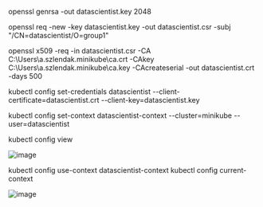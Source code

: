 openssl genrsa -out datascientist.key 2048

openssl req -new -key datascientist.key -out datascientist.csr -subj "/CN=datascientist/O=group1"

openssl x509 -req -in datascientist.csr -CA C:\Users\a.szlendak\.minikube\ca.crt -CAkey C:\Users\a.szlendak\.minikube\ca.key -CAcreateserial -out datascientist.crt -days 500

kubectl config set-credentials datascientist --client-certificate=datascientist.crt --client-key=datascientist.key

kubectl config set-context datascientist-context --cluster=minikube --user=datascientist

kubectl config view

![image](https://user-images.githubusercontent.com/47759484/148402205-035bf298-32d0-4536-a1cb-0887a5e55460.png)


kubectl config use-context datascientist-context
kubectl config current-context

![image](https://user-images.githubusercontent.com/47759484/148402478-5a0cf91a-349b-45ae-aad0-7036028214b1.png)

